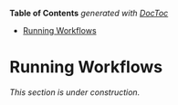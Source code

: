 <!-- START doctoc generated TOC please keep comment here to allow auto update -->
<!-- DON'T EDIT THIS SECTION, INSTEAD RE-RUN doctoc TO UPDATE -->
**Table of Contents**  *generated with [DocToc](https://github.com/thlorenz/doctoc)*

- [Running Workflows](#running-workflows)

<!-- END doctoc generated TOC please keep comment here to allow auto update -->

# Running Workflows

*This section is under construction.*
